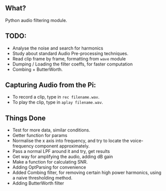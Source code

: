 ## What?
Python audio filtering module.

## TODO:
* Analyse the noise and search for harmonics
* Study about standard Audio Pre-processing techniques.
* Read clip frame by frame, formatting from ```wave``` module
* Dumping / Loading the filter coeffs, for faster computation
* Combing + ButterWorth.

## Capturing Audio from the Pi:
* To record a clip, type in ```rec filename.wav```.
* To play the clip, type in ```aplay filename.wav```.

## Things Done
* Test for more data, similar conditions.
* Getter function for params
* Normalise the x axis into frequency, and try to locate the voice-frequency component approximately.
* Pass a normal LPF around it and try, get results
* Get way for amplifying the audio, adding dB gain
* Make a function for calculating SNR.
* Adding OptParsing for convenience
* Added Combing filter, for removing certain high power harmonics, using a naive thresholding method.
* Adding ButterWorth filter
